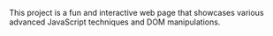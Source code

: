 This project is a fun and interactive web page that showcases various advanced JavaScript techniques and DOM manipulations.
